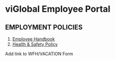 # viGlobal Employee Portal

## EMPLOYMENT POLICIES

1. [Employee Handbook](employment-policies/employee-handbook.md#employee-handbook)
2. [Health & Safety Policy](employment-policies/02.-health-and-safety-policy.md)



Add link to WFH/VACATION Form

